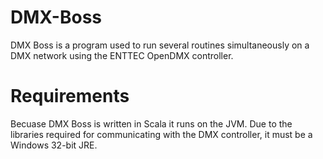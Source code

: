 DMX-Boss
========
DMX Boss is a program used to run several routines simultaneously on a DMX network using the ENTTEC OpenDMX controller.

Requirements
============
Becuase DMX Boss is written in Scala it runs on the JVM. Due to the libraries required for communicating with the DMX controller, it must be a Windows 32-bit JRE.